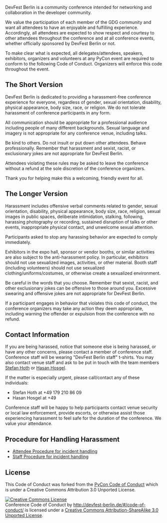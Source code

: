 DevFest Berlin is a community conference intended for networking and collaboration in the developer community.

We value the participation of each member of the GDG community and want all attendees to have an enjoyable and fulfilling experience. Accordingly, all attendees are expected to show respect and courtesy to other attendees throughout the conference and at all conference events, whether officially sponsored by DevFest Berlin or not.

To make clear what is expected, all delegates/attendees, speakers, exhibitors, organizers and volunteers at any PyCon event are required to conform to the following Code of Conduct. Organizers will enforce this code throughout the event.

The Short Version
-----------------

DevFest Berlin is dedicated to providing a harassment-free conference experience for everyone, regardless of gender, sexual orientation, disability, physical appearance, body size, race, or religion. We do not tolerate harassment of conference participants in any form.

All communication should be appropriate for a professional audience including people of many different backgrounds. Sexual language and imagery is not appropriate for any conference venue, including talks.

Be kind to others. Do not insult or put down other attendees. Behave professionally. Remember that harassment and sexist, racist, or exclusionary jokes are not appropriate for DevFest Berlin.

Attendees violating these rules may be asked to leave the conference without a refund at the sole discretion of the conference organizers.

Thank you for helping make this a welcoming, friendly event for all.

The Longer Version
------------------

Harassment includes offensive verbal comments related to gender, sexual orientation, disability, physical appearance, body size, race, religion, sexual images in public spaces, deliberate intimidation, stalking, following, harassing photography or recording, sustained disruption of talks or other events, inappropriate physical contact, and unwelcome sexual attention.

Participants asked to stop any harassing behavior are expected to comply immediately.

Exhibitors in the expo hall, sponsor or vendor booths, or similar activities are also subject to the anti-harassment policy. In particular, exhibitors should not use sexualized images, activities, or other material. Booth staff (including volunteers) should not use sexualized clothing/uniforms/costumes, or otherwise create a sexualized environment.

Be careful in the words that you choose. Remember that sexist, racist, and other exclusionary jokes can be offensive to those around you. Excessive swearing and offensive jokes are not appropriate for DevFest Berlin.

If a participant engages in behavior that violates this code of conduct, the conference organizers may take any action they deem appropriate, including warning the offender or expulsion from the conference with no refund.

Contact Information
-------------------

If you are being harassed, notice that someone else is being harassed, or have any other concerns, please contact a member of conference staff. Conference staff will be wearing "DevFest Berlin staff" t-shirts. You may also contact venue staff and ask to be put in touch with the team members [Stefan Hoth](mailto:stefan@devfest-berlin.de) or [Hasan Hosgel](mailto:hasan@devfest-berlin.de).

If the matter is especially urgent, please call/contact any of these individuals:

- Stefan Hoth  at +49 179 210 86 09
- Hasan Hosgel at +49 

Conference staff will be happy to help participants contact venue security or local law enforcement, provide escorts, or otherwise assist those experiencing harassment to feel safe for the duration of the conference. We value your attendance.

Procedure for Handling Harassment
------------------------------------------
- [Attendee Procedure for incident handling](#/code-of-conduct/attendees)
- [Staff Procedure for incident handling](#/code-of-conduct/staff)

License
-------

This Code of Conduct was forked from the [PyCon Code of Conduct](https://github.com/python/pycon-code-of-conduct) which is under a Creative Commons Attribution 3.0 Unported License.

<a rel="license" href="http://creativecommons.org/licenses/by-sa/3.0/"><img alt="Creative Commons License" style="border-width:0" src="http://i.creativecommons.org/l/by-sa/3.0/80x15.png" /></a>
<br /><span xmlns:dct="http://purl.org/dc/terms/" href="http://purl.org/dc/dcmitype/Text" property="dct:title" rel="dct:type">Conference Code of Conduct</span> by <a xmlns:cc="http://creativecommons.org/ns#" href="http://devfest-berlin.de/#/code-of-conduct/" property="cc:attributionName" rel="cc:attributionURL">http://devfest-berlin.de/#/code-of-conduct/</a> is licensed under a <a rel="license" href="http://creativecommons.org/licenses/by-sa/3.0/">Creative Commons Attribution-ShareAlike 3.0 Unported License</a>.
